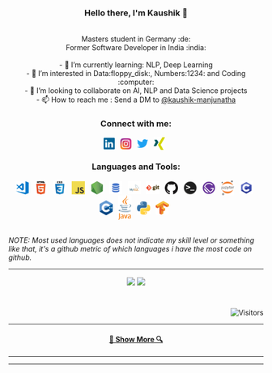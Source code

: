 <h3 align="center">Hello there, I'm Kaushik 👋</h3>
<p align="center">
  <br>Masters student in Germany :de:
  <br>Former Software Developer in India :india:
  <br><br>
  - 🌱 I’m currently learning: NLP, Deep Learning<br>
- 👀 I’m interested in Data:floppy_disk:, Numbers:1234: and Coding :computer:<br>
- 💞️ I’m looking to collaborate on AI, NLP and Data Science projects<br>
- 📫 How to reach me : Send a DM to <a href="https://www.linkedin.com/in/kaushik-manjunatha/">@kaushik-manjunatha </a>
</p>

<!--- 
  if you have forked this to use on your profile, 
  Change the `github-readme-stats.kaushikmupadhya.vercel.app` to `github-readme-stats.vercel.app` 
--->
<!-- Change the `github-readme-stats.kaushikmupadhya.vercel.app` to `github-readme-stats.vercel.app`  -->
<h3 align="center">Connect with me:</h3>
<p align="center">
  <a href="https://www.linkedin.com/in/kaushik-manjunatha/"><img align="center" alt="kaushik-manjuantha | LinkedIn" width="22px" src="./LinkedIn.svg" /></a>&ensp;
<a href="https://www.instagram.com/kaushik_upadhya"><img align="center" alt="kaushik_upadhya | Instagram" width="22px" src="./Instagram.svg"/></a>&ensp;
<a href="https://twitter.com/ksk_krish/"><img align="center" alt="ksk_krish | Twitter" width="22px" src="./Twitter.png" /></a>&ensp;
<a href="https://www.xing.com/profile/Kaushik_Manjunatha/"><img align="center" alt="Kaushik_Manjunatha | Xing" width="22px" src="./XingIcon.png" /></a>&ensp;
</p>

<h3 align="center">Languages and Tools:</h3>
<p align="center">
<img align="center" alt="Visual Studio Code" width="26px" src="https://raw.githubusercontent.com/github/explore/80688e429a7d4ef2fca1e82350fe8e3517d3494d/topics/visual-studio-code/visual-studio-code.png" />&ensp;
<img align="center" alt="HTML5" width="26px" src="https://raw.githubusercontent.com/github/explore/80688e429a7d4ef2fca1e82350fe8e3517d3494d/topics/html/html.png" />&ensp;
<img align="center" alt="CSS3" width="26px" src="https://raw.githubusercontent.com/github/explore/80688e429a7d4ef2fca1e82350fe8e3517d3494d/topics/css/css.png" />&ensp;
<img align="center" alt="JavaScript" width="26px" src="https://raw.githubusercontent.com/github/explore/80688e429a7d4ef2fca1e82350fe8e3517d3494d/topics/javascript/javascript.png" />&ensp;
<img align="center" alt="Node.js" width="26px" src="https://raw.githubusercontent.com/github/explore/80688e429a7d4ef2fca1e82350fe8e3517d3494d/topics/nodejs/nodejs.png" />&ensp;
<img align="center" alt="SQL" width="26px" src="https://raw.githubusercontent.com/github/explore/80688e429a7d4ef2fca1e82350fe8e3517d3494d/topics/sql/sql.png" />&ensp;
<img align="center" alt="MySQL" width="26px" src="https://raw.githubusercontent.com/github/explore/80688e429a7d4ef2fca1e82350fe8e3517d3494d/topics/mysql/mysql.png" />&ensp;
<img align="center" alt="Git" width="26px" src="https://raw.githubusercontent.com/github/explore/80688e429a7d4ef2fca1e82350fe8e3517d3494d/topics/git/git.png" />&ensp;
<img align="center" alt="GitHub" width="26px" src="https://raw.githubusercontent.com/github/explore/78df643247d429f6cc873026c0622819ad797942/topics/github/github.png" />&ensp;
<img align="center" alt="Terminal" width="26px" src="https://raw.githubusercontent.com/github/explore/80688e429a7d4ef2fca1e82350fe8e3517d3494d/topics/terminal/terminal.png" />&ensp;
<img align="center" alt="Gatsby" width="26px" src="https://raw.githubusercontent.com/github/explore/e94815998e4e0713912fed477a1f346ec04c3da2/topics/gatsby/gatsby.png" />&ensp;
<img align="center" alt="Jupyter" width="26px" src="./Jupyter.png"/>&ensp;
<img align="center" alt="C" width="26px" src="./C_Logo.webp" />&ensp;
<img align="center" alt="Cpp" width="26px" src="./C++_Logo.png"/>&ensp;
<img align="center" alt="Java" width="26px" src="./Java_Logo.png" />&ensp;
<img align="center" alt="Python" width="26px" src="./Python.png" />&ensp;
<img align="center" alt="Tensorflow" width="26px" src="./tensorflow.png" />&ensp;
<br></br>
</p>


*NOTE: Most used languages does not indicate my skill level or something like that, it's a github metric of which languages i have the most code on github.*


<!---, it's a new feature of [github-readme-stats](https://github.com/kaushikmupadhya/kaushikmupadhya)* --->
<hr>
<p align=center>
    <img height=160 align="center" src="https://github-readme-stats.vercel.app/api?username=kaushikmupadhya&include_all_commits&show_icons=true&theme=gruvbox">
    <img height=160 align="center" src="https://github-readme-stats.vercel.app/api/top-langs/?username=kaushikmupadhya&count_private=true&show_icons=true&layout=compact&theme=gruvbox">
</p>

<!-- ![Kaushik's GitHub stats](https://github-readme-stats.vercel.app/api?username=kaushikmupadhya&show_icons=true&theme=radical) [![Most Used Languages](https://github-readme-stats.vercel.app/api/top-langs/?username=kaushikmupadhya&layout=compact)](https://github.com/kaushikmupadhya/github-readme-stats) --->

<br><p align="right">![Visitors](https://komarev.com/ghpvc/?username=kaushikmupadhya&color=blue&label=visitors)<br>

<hr>
<h4 align="center"><a href=https://github.com/adicadi?tab=repositories title="Show Repositories">🔎 Show More 🔍</a></h4>

<hr>

<!---
kaushikmupadhya/kaushikmupadhya is a ✨ special ✨ repository because its `README.md` (this file) appears on your GitHub profile.
You can click the Preview link to take a look at your changes.
--->


<!-- TO DO - Work in Progress -->
 <!-- Alternative
<h5 align="center">
<a href="https://www.linkedin.com/in/kaushik-manjunatha/"><img align="center" alt="kaushik-manjuantha | LinkedIn" width="22px" src="./LinkedIn.svg" /></a>&ensp;
<a href="https://www.instagram.com/kaushik_upadhya"><img align="center" alt="kaushik_upadhya | Instagram" width="22px" src="./Instagram.svg"/></a>&ensp;
<a href="https://twitter.com/ksk_krish/"><img align="center" alt="ksk_krish | Twitter" width="22px" src="./Twitter.png" /></a>&ensp;
<a href="https://www.xing.com/profile/Kaushik_Manjunatha/"><img align="center" alt="Kaushik_Manjunatha | Xing" width="22px" src="./XingIcon.png" /></a>&ensp;
</h5>
<code>
    <a href="https://www.linkedin.com/in/kaushik-manjunatha/" title="LinkedIn Profile"><img width="22" src="./LinkedIn.svg"></a></code>
  <code><a href="https://www.instagram.com/kaushik_upadhya" title="Instagram Profile"><img width="22" src="./Instagram.svg"></a></code>
 <code><a href="https://www.xing.com/profile/Kaushik_Manjunatha/" title="Xing Profile"><img width="22" src="./XingIcon.png"></a></code>
  ### Connect with me:
-->
<!--
<a href="https://github.com/kaushikmupadhya/kaushikmupadhya"> -->
  <!-- Change the `github-readme-stats.kaushikmupadhya.vercel.app` to `github-readme-stats.vercel.app`  -->
 <!-- <img align="center" src="https://github-readme-stats-kaushikmupadhya.vercel.app/api/pin/?username=kaushikmupadhya&repo=github-readme-stats&show_owner=true&theme=gruvbox" />
</a>    -->

<!--- <a href="https://github.com/kaushikmupadhya.github.io"> -->
  <!-- Change the `github-readme-stats.kaushikmupadhya.vercel.app` to `github-readme-stats.vercel.app`  -->
 <!--- <img align="center" src="https://github-readme-stats.kaushikmupadhya.vercel.app/api/pin/?username=kaushikmupadhya&repo=kaushikmupadhya.github.io&theme=gruvbox" />
</a> -->
<hr>
<!---<br><p align="right">![](https://visitor-badge.laobi.icu/badge?page_id=kaushikmupadhya.kaushikmupadhya)<br>--->
